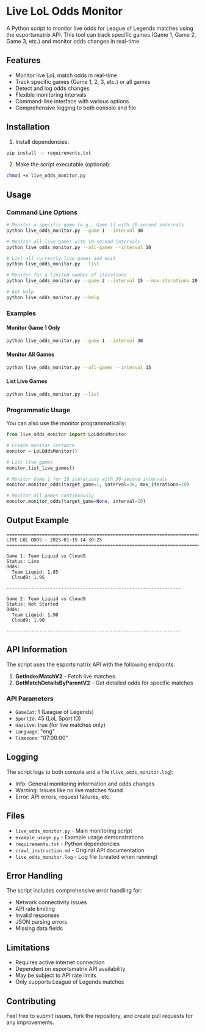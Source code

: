 # Live LoL Odds Monitor

A Python script to monitor live odds for League of Legends matches using the esportsmatrix API. This tool can track specific games (Game 1, Game 2, Game 3, etc.) and monitor odds changes in real-time.

## Features

- Monitor live LoL match odds in real-time
- Track specific games (Game 1, 2, 3, etc.) or all games
- Detect and log odds changes
- Flexible monitoring intervals
- Command-line interface with various options
- Comprehensive logging to both console and file

## Installation

1. Install dependencies:
```bash
pip install -r requirements.txt
```

2. Make the script executable (optional):
```bash
chmod +x live_odds_monitor.py
```

## Usage

### Command Line Options

```bash
# Monitor a specific game (e.g., Game 1) with 30-second intervals
python live_odds_monitor.py --game 1 --interval 30

# Monitor all live games with 10-second intervals
python live_odds_monitor.py --all-games --interval 10

# List all currently live games and exit
python live_odds_monitor.py --list

# Monitor for a limited number of iterations
python live_odds_monitor.py --game 2 --interval 15 --max-iterations 20

# Get help
python live_odds_monitor.py --help
```

### Examples

#### Monitor Game 1 Only
```bash
python live_odds_monitor.py --game 1 --interval 30
```

#### Monitor All Games
```bash
python live_odds_monitor.py --all-games --interval 15
```

#### List Live Games
```bash
python live_odds_monitor.py --list
```

### Programmatic Usage

You can also use the monitor programmatically:

```python
from live_odds_monitor import LoLOddsMonitor

# Create monitor instance
monitor = LoLOddsMonitor()

# List live games
monitor.list_live_games()

# Monitor Game 1 for 10 iterations with 30-second intervals
monitor.monitor_odds(target_game=1, interval=30, max_iterations=10)

# Monitor all games continuously
monitor.monitor_odds(target_game=None, interval=20)
```

## Output Example

```
================================================================================
LIVE LOL ODDS - 2025-01-15 14:30:25
================================================================================

Game 1: Team Liquid vs Cloud9
Status: Live
Odds:
  Team Liquid: 1.85
  Cloud9: 1.95

----------------------------------------------------------------

Game 2: Team Liquid vs Cloud9
Status: Not Started
Odds:
  Team Liquid: 1.90
  Cloud9: 1.90

----------------------------------------------------------------
```

## API Information

The script uses the esportsmatrix API with the following endpoints:

1. **GetIndexMatchV2** - Fetch live matches
2. **GetMatchDetailsByParentV2** - Get detailed odds for specific matches

### API Parameters

- `GameCat`: 1 (League of Legends)
- `SportId`: 45 (LoL Sport ID)
- `HasLive`: true (for live matches only)
- `Language`: "eng"
- `Timezone`: "07:00:00"

## Logging

The script logs to both console and a file (`live_odds_monitor.log`):

- Info: General monitoring information and odds changes
- Warning: Issues like no live matches found
- Error: API errors, request failures, etc.

## Files

- `live_odds_monitor.py` - Main monitoring script
- `example_usage.py` - Example usage demonstrations
- `requirements.txt` - Python dependencies
- `crawl_instruction.md` - Original API documentation
- `live_odds_monitor.log` - Log file (created when running)

## Error Handling

The script includes comprehensive error handling for:

- Network connectivity issues
- API rate limiting
- Invalid responses
- JSON parsing errors
- Missing data fields

## Limitations

- Requires active internet connection
- Dependent on esportsmatrix API availability
- May be subject to API rate limits
- Only supports League of Legends matches

## Contributing

Feel free to submit issues, fork the repository, and create pull requests for any improvements.
